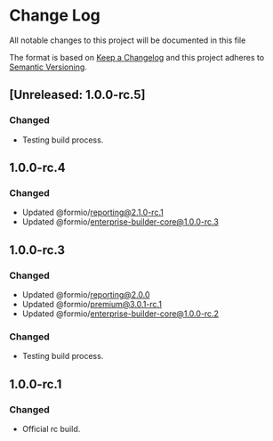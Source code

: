 # Change Log
All notable changes to this project will be documented in this file

The format is based on [Keep a Changelog](http://keepachangelog.com/)
and this project adheres to [Semantic Versioning](http://semver.org/).

## [Unreleased: 1.0.0-rc.5]
### Changed
 - Testing build process.

## 1.0.0-rc.4
### Changed
 - Updated @formio/reporting@2.1.0-rc.1
 - Updated @formio/enterprise-builder-core@1.0.0-rc.3

## 1.0.0-rc.3
### Changed
 - Updated @formio/reporting@2.0.0
 - Updated @formio/premium@3.0.1-rc.1
 - Updated @formio/enterprise-builder-core@1.0.0-rc.2

### Changed
 - Testing build process.

## 1.0.0-rc.1
### Changed
 - Official rc build.
